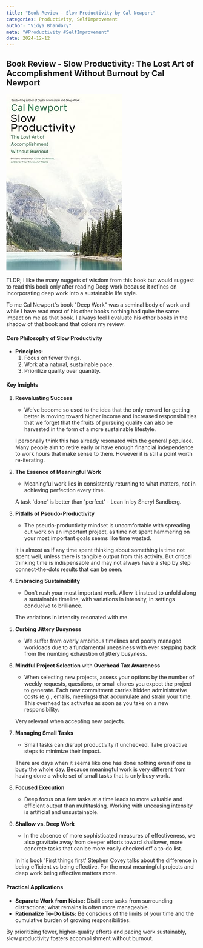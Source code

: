```yaml
---
title: "Book Review - Slow Productivity by Cal Newport"
categories: Productivity, SelfImprovement
author: "Vidya Bhandary"
meta: "#Productivity #SelfImprovement"
date: 2024-12-12
---
```


## Book Review - Slow Productivity: The Lost Art of Accomplishment Without Burnout by Cal Newport

![](https://raw.githubusercontent.com/vidyabhandary/blog/refs/heads/master/images/Slow.jpg)

TLDR; I like the many nuggets of wisdom from this book but would suggest to read this book only after reading Deep work because it refines on incorporating deep work into a sustainable life style.

To me Cal Newport's book "Deep Work" was a seminal body of work and while I have read most of his other books nothing had quite the same impact on me as that book.
I always feel I evaluate his other books in the shadow of that book and that colors my review.

#### **Core Philosophy of Slow Productivity**

- **Principles:**
  1. Focus on fewer things.
  2. Work at a natural, sustainable pace.
  3. Prioritize quality over quantity.

#### **Key Insights**

1. **Reevaluating Success**

   - We’ve become so used to the idea that the only reward for getting better is moving toward higher income and increased responsibilities that we forget that the fruits of pursuing quality can also be harvested in the form of a more sustainable lifestyle.

   I personally think this has already resonated with the general populace. Many people aim to retire early or have enough financial independence to work hours that make sense to them. However it is still a point worth re-iterating.

2. **The Essence of Meaningful Work**

   - Meaningful work lies in consistently returning to what matters, not in achieving perfection every time.

   A task 'done' is better than 'perfect' - Lean In by Sheryl Sandberg.

3. **Pitfalls of Pseudo-Productivity**

   - The pseudo-productivity mindset is uncomfortable with spreading out work on an important project, as time not spent hammering on your most important goals seems like time wasted.

   It is almost as if any time spent thinking about something is time not spent well, unless there is tangible output from this activity. But critical thinking time is indispensable and may not always have a step by step connect-the-dots results that can be seen.

4. **Embracing Sustainability**

   - Don’t rush your most important work. Allow it instead to unfold along a sustainable timeline, with variations in intensity, in settings conducive to brilliance.

   The variations in intensity resonated with me.

5. **Curbing Jittery Busyness**

   - We suffer from overly ambitious timelines and poorly managed workloads due to a fundamental uneasiness with ever stepping back from the numbing exhaustion of jittery busyness.

6. **Mindful Project Selection** with **Overhead Tax Awareness**

   - When selecting new projects, assess your options by the number of weekly requests, questions, or small chores you expect the project to generate. Each new commitment carries hidden administrative costs (e.g., emails, meetings) that accumulate and strain your time. This overhead tax activates as soon as you take on a new responsibility.

   Very relevant when accepting new projects.

7. **Managing Small Tasks**

   - Small tasks can disrupt productivity if unchecked. Take proactive steps to minimize their impact.

   There are days when it seems like one has done nothing even if one is busy the whole day. Because meaningful work is very different from having done a whole set of small tasks that is only busy work.

8. **Focused Execution**

   - Deep focus on a few tasks at a time leads to more valuable and efficient output than multitasking. Working with unceasing intensity is artificial and unsustainable.

9. **Shallow vs. Deep Work**

   - In the absence of more sophisticated measures of effectiveness, we also gravitate away from deeper efforts toward shallower, more concrete tasks that can be more easily checked off a to-do list.

   In his book 'First things first' Stephen Covey talks about the difference in being efficient vs being effective. For the most meaningful projects and deep work being effective matters more.

#### **Practical Applications**

- **Separate Work from Noise:** Distill core tasks from surrounding distractions; what remains is often more manageable.
- **Rationalize To-Do Lists:** Be conscious of the limits of your time and the cumulative burden of growing responsibilities.

By prioritizing fewer, higher-quality efforts and pacing work sustainably, slow productivity fosters accomplishment without burnout.
